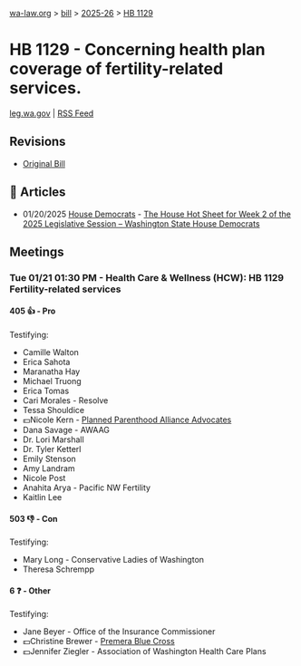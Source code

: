 [wa-law.org](/) > [bill](/bill/) > [2025-26](/bill/2025-26/) > [HB 1129](/bill/2025-26/hb/1129/)

# HB 1129 - Concerning health plan coverage of fertility-related services.
[leg.wa.gov](https://app.leg.wa.gov/billsummary?BillNumber=1129&Year=2025&Initiative=false) | [RSS Feed](./rss.xml)

## Revisions
* [Original Bill](1/)

## 📰 Articles
* 01/20/2025 [House Democrats](/org/house_democrats/) - [The House Hot Sheet for Week 2 of the 2025 Legislative Session – Washington State House Democrats](https://housedemocrats.wa.gov/blog/2025/01/20/the-house-hot-sheet-for-week-2-of-the-2025-legislative-session/#:~:text=HB%201129)

## Meetings
### Tue 01/21 01:30 PM - Health Care & Wellness (HCW): HB 1129 Fertility-related services
#### 405 👍 - Pro
Testifying:
* Camille Walton
* Erica Sahota
* Maranatha Hay
* Michael Truong
* Erica Tomas
* Cari Morales - Resolve
* Tessa Shouldice
* 💵Nicole Kern - [Planned Parenthood Alliance Advocates](/org/planned_parenthood_alliance_advocates/)
* Dana Savage - AWAAG
* Dr. Lori Marshall
* Dr. Tyler Ketterl
* Emily Stenson
* Amy Landram
* Nicole Post
* Anahita Arya - Pacific NW Fertility
* Kaitlin Lee

#### 503 👎 - Con
Testifying:
* Mary Long - Conservative Ladies of Washington
* Theresa Schrempp

#### 6 ❓ - Other
Testifying:
* Jane Beyer - Office of the Insurance Commissioner
* 💵Christine Brewer - [Premera Blue Cross](/org/premera_blue_cross/)
* 💵Jennifer Ziegler - Association of Washington Health Care Plans
